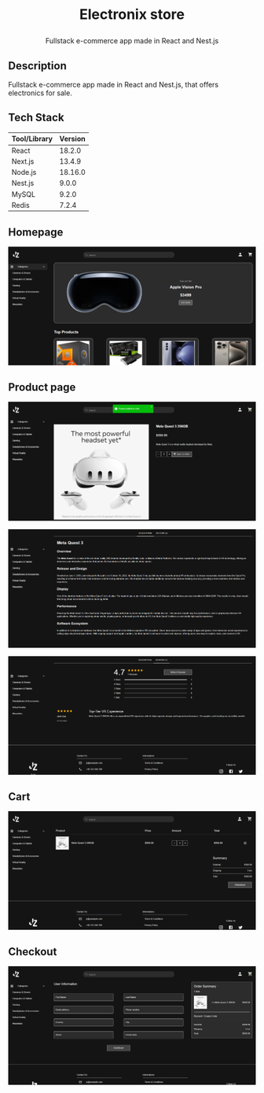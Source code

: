 # <p style="text-align:center;">Electronix store</p>

<p style="text-align:center;">Fullstack e-commerce app made in React and Nest.js</p>

## Description

Fullstack e-commerce app made in React and Nest.js, that offers electronics for sale.

## Tech Stack

| Tool/Library | Version |
|--------------|---------|
| React        | 18.2.0  |
| Next.js      | 13.4.9  |
| Node.js      | 18.16.0 |
| Nest.js      | 9.0.0   |
| MySQL        | 9.2.0   |
| Redis        | 7.2.4   |

## Homepage
![alt text](client/public/images/image.png)

## Product page
![alt text](client/public/images/image-1.png)

![alt text](client/public/images/image-4.png)

![alt text](client/public/images/image-5.png)

## Cart
![alt text](client/public/images/image-2.png)

## Checkout
![alt text](client/public/images/image-3.png)
